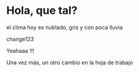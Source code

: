 # Hola, que tal? 

el clima hoy es nublado, gris y con poca lluvia 

change123


Yeahaaa !!!


Una vez más, un otro cambio en la hoja de trabajo